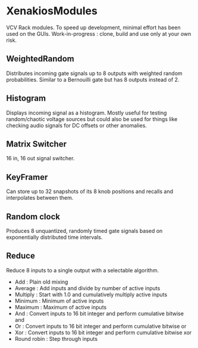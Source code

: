 # XenakiosModules

VCV Rack modules. To speed up development, minimal effort has been used on the GUIs. Work-in-progress : clone, build and use only at your own risk.

## WeightedRandom

Distributes incoming gate signals up to 8 outputs with weighted random probabilities. Similar to a Bernouilli gate but has 8 outputs
instead of 2.

## Histogram

Displays incoming signal as a histogram. Mostly useful for testing random/chaotic voltage sources but could also be used for things like 
checking audio signals for DC offsets or other anomalies.

## Matrix Switcher

16 in, 16 out signal switcher.

## KeyFramer

Can store up to 32 snapshots of its 8 knob positions and recalls and interpolates between them.

## Random clock

Produces 8 unquantized, randomly timed gate signals based on exponentially distributed time intervals.

## Reduce

Reduce 8 inputs to a single output with a selectable algorithm.

- Add : Plain old mixing
- Average : Add inputs and divide by number of active inputs
- Multiply : Start with 1.0 and cumulatively multiply active inputs
- Minimum : Minimum of active inputs
- Maximum : Maximum of active inputs
- And : Convert inputs to 16 bit integer and perform cumulative bitwise and
- Or : Convert inputs to 16 bit integer and perform cumulative bitwise or
- Xor : Convert inputs to 16 bit integer and perform cumulative bitwise xor
- Round robin : Step through inputs

